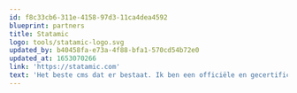 ```yaml
---
id: f8c33cb6-311e-4158-97d3-11ca4dea4592
blueprint: partners
title: Statamic
logo: tools/statamic-logo.svg
updated_by: b40458fa-e73a-4f88-bfa1-570cd54b72e0
updated_at: 1653070266
link: 'https://statamic.com'
text: 'Het beste cms dat er bestaat. Ik ben een officiële en gecertificeerde partner van Statamic.'
---
```

